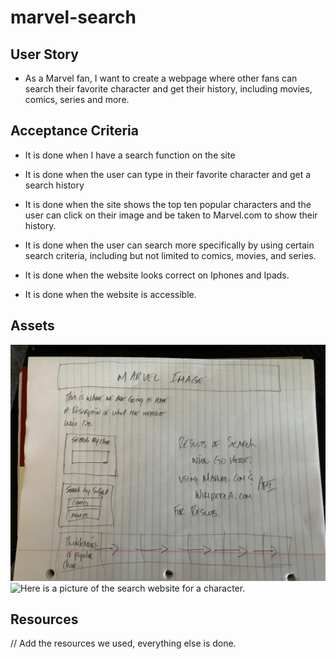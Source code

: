 # marvel-search

## User Story

* As a Marvel fan, I want to create a webpage where other fans can search their favorite character and get their history, including movies, comics, series and more. 

## Acceptance Criteria


* It is done when I have a search function on the site

* It is done when the user can type in their favorite character and get a search history

* It is done when the site shows the top ten popular characters and the user can click on their image and be taken to Marvel.com to show their history. 

* It is done when the user can search more specifically by using certain search criteria, including but not limited to comics, movies, and series. 

* It is done when the website looks correct on Iphones and Ipads. 

* It is done when the website is accessible. 

## Assets

![Here is a picture of the website mockup.](assets/images/Marvel-website-mockup.jpeg)
![Here is a picture of the search website for a character.](assets/images/screencapture-127-0-0-1-5500-index-html-2023-06-05-10_31_12.png)

## Resources
 // Add the resources we used, everything else is done. 